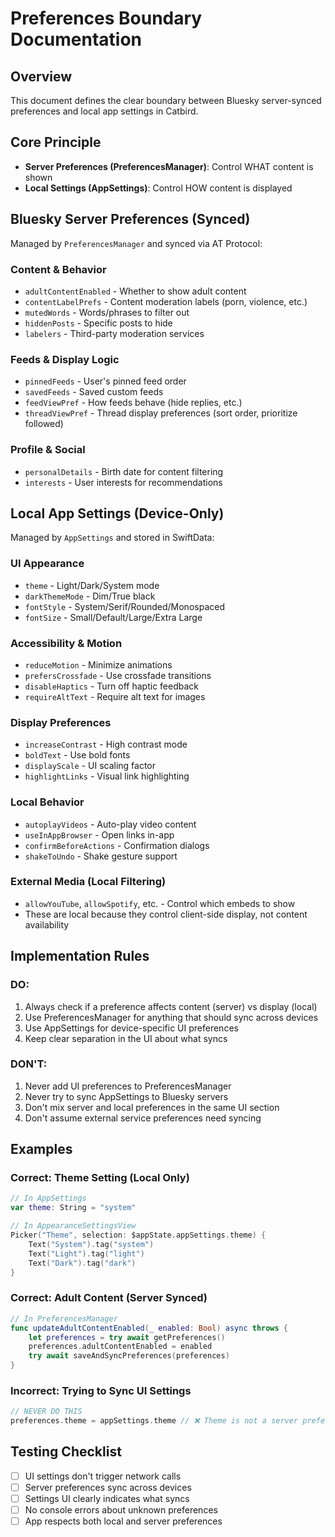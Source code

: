 # Preferences Boundary Documentation

## Overview
This document defines the clear boundary between Bluesky server-synced preferences and local app settings in Catbird.

## Core Principle
- **Server Preferences (PreferencesManager)**: Control WHAT content is shown
- **Local Settings (AppSettings)**: Control HOW content is displayed

## Bluesky Server Preferences (Synced)
Managed by `PreferencesManager` and synced via AT Protocol:

### Content & Behavior
- `adultContentEnabled` - Whether to show adult content
- `contentLabelPrefs` - Content moderation labels (porn, violence, etc.)
- `mutedWords` - Words/phrases to filter out
- `hiddenPosts` - Specific posts to hide
- `labelers` - Third-party moderation services

### Feeds & Display Logic
- `pinnedFeeds` - User's pinned feed order
- `savedFeeds` - Saved custom feeds
- `feedViewPref` - How feeds behave (hide replies, etc.)
- `threadViewPref` - Thread display preferences (sort order, prioritize followed)

### Profile & Social
- `personalDetails` - Birth date for content filtering
- `interests` - User interests for recommendations

## Local App Settings (Device-Only)
Managed by `AppSettings` and stored in SwiftData:

### UI Appearance
- `theme` - Light/Dark/System mode
- `darkThemeMode` - Dim/True black
- `fontStyle` - System/Serif/Rounded/Monospaced
- `fontSize` - Small/Default/Large/Extra Large

### Accessibility & Motion
- `reduceMotion` - Minimize animations
- `prefersCrossfade` - Use crossfade transitions
- `disableHaptics` - Turn off haptic feedback
- `requireAltText` - Require alt text for images

### Display Preferences
- `increaseContrast` - High contrast mode
- `boldText` - Use bold fonts
- `displayScale` - UI scaling factor
- `highlightLinks` - Visual link highlighting

### Local Behavior
- `autoplayVideos` - Auto-play video content
- `useInAppBrowser` - Open links in-app
- `confirmBeforeActions` - Confirmation dialogs
- `shakeToUndo` - Shake gesture support

### External Media (Local Filtering)
- `allowYouTube`, `allowSpotify`, etc. - Control which embeds to show
- These are local because they control client-side display, not content availability

## Implementation Rules

### DO:
1. Always check if a preference affects content (server) vs display (local)
2. Use PreferencesManager for anything that should sync across devices
3. Use AppSettings for device-specific UI preferences
4. Keep clear separation in the UI about what syncs

### DON'T:
1. Never add UI preferences to PreferencesManager
2. Never try to sync AppSettings to Bluesky servers
3. Don't mix server and local preferences in the same UI section
4. Don't assume external service preferences need syncing

## Examples

### Correct: Theme Setting (Local Only)
```swift
// In AppSettings
var theme: String = "system"

// In AppearanceSettingsView
Picker("Theme", selection: $appState.appSettings.theme) {
    Text("System").tag("system")
    Text("Light").tag("light")
    Text("Dark").tag("dark")
}
```

### Correct: Adult Content (Server Synced)
```swift
// In PreferencesManager
func updateAdultContentEnabled(_ enabled: Bool) async throws {
    let preferences = try await getPreferences()
    preferences.adultContentEnabled = enabled
    try await saveAndSyncPreferences(preferences)
}
```

### Incorrect: Trying to Sync UI Settings
```swift
// NEVER DO THIS
preferences.theme = appSettings.theme // ❌ Theme is not a server preference
```

## Testing Checklist
- [ ] UI settings don't trigger network calls
- [ ] Server preferences sync across devices
- [ ] Settings UI clearly indicates what syncs
- [ ] No console errors about unknown preferences
- [ ] App respects both local and server preferences